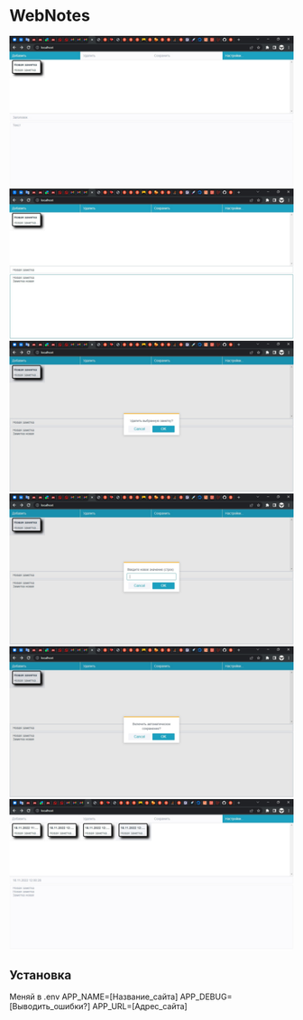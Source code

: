 # WebNotes
![screenshot1](img/1.jpg) 
![screenshot2](img/2.jpg) 
![screenshot3](img/3.jpg) 
![screenshot4](img/4.jpg) 
![screenshot5](img/5.jpg) 
![screenshot6](img/6.jpg) 

## Установка
Меняй в .env
APP_NAME=[Название_сайта]
APP_DEBUG=[Выводить_ошибки?]
APP_URL=[Адрес_сайта]